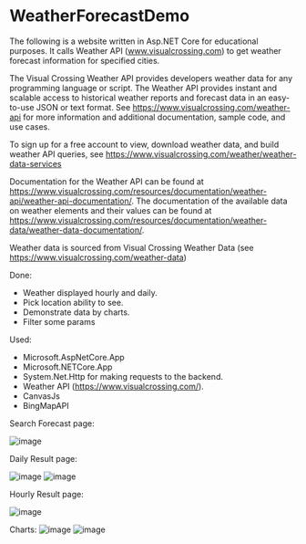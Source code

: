 # WeatherForecastDemo

The following is a website written in Asp.NET Core for educational purposes. It calls Weather API (www.visualcrossing.com) to get weather forecast information for specified cities.

The Visual Crossing Weather API provides developers weather data for any programming language or script. The Weather API provides instant and scalable access to historical weather reports and forecast data in an easy-to-use JSON or text format. See https://www.visualcrossing.com/weather-api for more information and additional documentation, sample code, and use cases.

To sign up for a free account to view, download weather data, and build weather API queries, see https://www.visualcrossing.com/weather/weather-data-services

Documentation for the Weather API can be found at https://www.visualcrossing.com/resources/documentation/weather-api/weather-api-documentation/. The documentation of the available data on weather elements and their values can be found at https://www.visualcrossing.com/resources/documentation/weather-data/weather-data-documentation/.

Weather data is sourced from Visual Crossing Weather Data (see https://www.visualcrossing.com/weather-data)

Done:
- Weather displayed hourly and daily.
- Pick location ability to see.
- Demonstrate data by charts.
- Filter some params

Used:

- Microsoft.AspNetCore.App
- Microsoft.NETCore.App
- System.Net.Http for making requests to the backend.
- Weather API (https://www.visualcrossing.com/).
- CanvasJs
- BingMapAPI

Search Forecast page:

![image](https://github.com/vinhvu01/WeatherForecastDemo/assets/53502920/a9a55a39-f8de-49b6-adcd-5c86f4674d05)

Daily Result page:

![image](https://github.com/vinhvu01/WeatherForecastDemo/assets/53502920/61b0dd97-4f90-4ec8-9c97-6e5d9819fd7d)
![image](https://github.com/vinhvu01/WeatherForecastDemo/assets/53502920/d049b07a-6c3d-42fd-8d88-3d3288fb62c5)

Hourly Result page:

![image](https://github.com/vinhvu01/WeatherForecastDemo/assets/53502920/9c08149f-5106-4a27-a27c-173af0b64c8c)

Charts:
![image](https://github.com/vinhvu01/WeatherForecastDemo/assets/53502920/2746112b-f30f-45d2-b1dc-ae328bcbc837)
![image](https://github.com/vinhvu01/WeatherForecastDemo/assets/53502920/72bf3396-1f62-4443-9b8e-0c01a877d07c)




